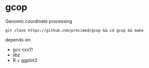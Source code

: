 # gcop

Genomic coordinate processing

`git clone https://github.com/precimed/gcop && cd gcop && make`

depends on:
* gcc cxx11
* libz
* R + ggplot2
